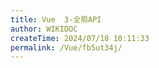 ```yaml
---
title: Vue  3-全局API
author: WIKIDOC
createTime: 2024/07/18 10:11:33
permalink: /Vue/fb5ut34j/
---
```

